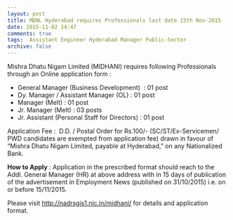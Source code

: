 ```yaml
---
layout: post
title: MDNL Hyderabad requires Professionals last date 15th Nov-2015   
date: 2015-11-02 14:47
comments: true
tags:  Assistant Engineer Hyderabad Manager Public-Sector 
archive: false
---
```

Mishra Dhatu Nigam Limited (MIDHANI) requires following Professionals  through an Online application form :

- General Manager (Business Development)  : 01 post
- Dy. Manager / Assistant Manager (OL) : 01 post
- Manager (Melt) : 01 post
- Jr. Manager (Melt) : 03 posts
- Jr. Assistant (Personal Staff for Directors) : 01 post 

Application Fee :  D.D. / Postal Order for Rs.100/- (SC/ST/Ex-Servicemen/ PWD candidates are exempted from application fee) drawn in favour of “Mishra Dhatu Nigam Limited, payable at Hyderabad,” on any Nationalized Bank.

**How to Apply** : Application in the prescribed format should reach to the Addl. General Manager (HR) at above address with in 15 days of publication of the advertisement in Employment News (published on 31/10/2015) i.e. on or before 15/11/2015.  

Please visit <http://nadrsgis1.nic.in/midhani/> for details and application format.  



